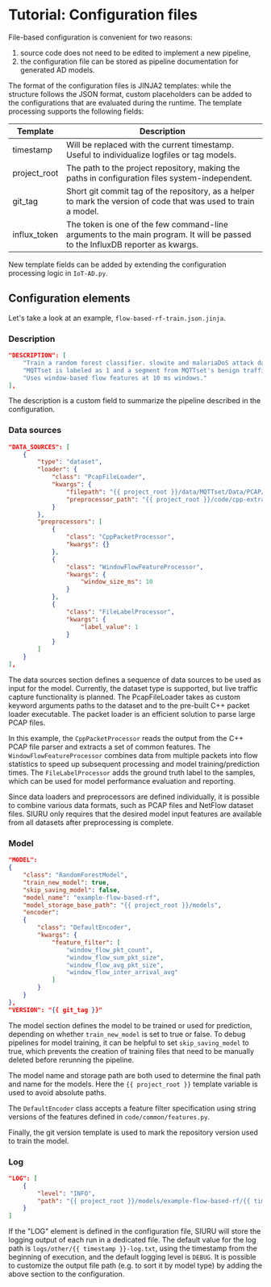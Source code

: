 # Tutorial: Configuration files

File-based configuration is convenient for two reasons:
1. source code does not need to be edited to implement a new pipeline,
2. the configuration file can be stored as pipeline documentation for generated AD models.

The format of the configuration files is JINJA2 templates: while the structure follows the JSON format, custom placeholders can be added to the configurations that are evaluated during the runtime. The template processing supports the following fields:

| Template     | Description                                                                                                                   |
|--------------|-------------------------------------------------------------------------------------------------------------------------------|
| timestamp    | Will be replaced with the current timestamp. Useful to individualize logfiles or tag models.                                  |
| project_root | The path to the project repository, making the paths in configuration files system-independent.                               |
| git_tag      | Short git commit tag of the repository, as a helper to mark the version of code that was used to train a model.               |
| influx_token | The token is one of the few command-line arguments to the main program. It will be passed to the InfluxDB reporter as kwargs. |

New template fields can be added by extending the configuration processing logic in `IoT-AD.py`.

## Configuration elements

Let's take a look at an example, `flow-based-rf-train.json.jinja`.

### Description

```json
"DESCRIPTION": [
    "Train a random forest classifier. slowite and malariaDoS attack data from ",
    "MQTTset is labeled as 1 and a segment from MQTTset's benign traffic as 0. ",
    "Uses window-based flow features at 10 ms windows."
],
```

The description is a custom field to summarize the pipeline described in the configuration.

### Data sources

```json
"DATA_SOURCES": [
    {
        "type": "dataset",
        "loader": {
            "class": "PcapFileLoader",
            "kwargs": {
                "filepath": "{{ project_root }}/data/MQTTset/Data/PCAP/slowite.pcap",
                "preprocessor_path": "{{ project_root }}/code/cpp-extract-features/cmake-build/pcap-feature-extraction"
            }
        },
        "preprocessors": [
            {
                "class": "CppPacketProcessor",
                "kwargs": {}
            },
            {
                "class": "WindowFlowFeatureProcessor",
                "kwargs": {
                    "window_size_ms": 10
                }
            },
            {
                "class": "FileLabelProcessor",
                "kwargs": {
                    "label_value": 1
                }
            }
        ]
    }
],
```

The data sources section defines a sequence of data sources to be used as input for the model. Currently, the dataset type is supported, but live traffic capture functionality is planned. The PcapFileLoader takes as custom keyword arguments paths to the dataset and to the pre-built C++ packet loader executable. The packet loader is an efficient solution to parse large PCAP files. 

In this example, the `CppPacketProcessor` reads the output from the C++ PCAP file parser and extracts a set of common features. The `WindowFlowFeatureProcessor` combines data from multiple packets into flow statistics to speed up subsequent processing and model training/prediction times. The `FileLabelProcessor` adds the ground truth label to the samples, which can be used for model performance evaluation and reporting.

Since data loaders and preprocessors are defined individually, it is possible to combine various data formats, such as PCAP files and NetFlow dataset files. SIURU only requires that the desired model input features are available from all datasets after preprocessing is complete.

### Model

```json
"MODEL":
{
    "class": "RandomForestModel",
    "train_new_model": true,
    "skip_saving_model": false,
    "model_name": "example-flow-based-rf",
    "model_storage_base_path": "{{ project_root }}/models",
    "encoder":
    {
        "class": "DefaultEncoder",
        "kwargs": {
            "feature_filter": [
                "window_flow_pkt_count",
                "window_flow_sum_pkt_size",
                "window_flow_avg_pkt_size",
                "window_flow_inter_arrival_avg"
            ]
        }
    }
},
"VERSION": "{{ git_tag }}"
```

The model section defines the model to be trained or used for prediction, depending on whether `train_new_model` is set to true or false. To debug pipelines for model training, it can be helpful to set `skip_saving_model` to true, which prevents the creation of training files that need to be manually deleted before rerunning the pipeline.

The model name and storage path are both used to determine the final path and name for the models. Here the `{{ project_root }}` template variable is used to avoid absolute paths.

The `DefaultEncoder` class accepts a feature filter specification using string versions of the features defined in `code/common/features.py`.

Finally, the git version template is used to mark the repository version used to train the model.

### Log

```json
"LOG": [
    {
        "level": "INFO",
        "path": "{{ project_root }}/models/example-flow-based-rf/{{ timestamp }}-training-log.txt"
    }
]
```

If the "LOG" element is defined in the configuration file, SIURU will store the logging output of each run in a dedicated file. The default value for the log path is `logs/other/{{ timestamp }}-log.txt`, using the timestamp from the beginning of execution, and the default logging level is `DEBUG`. It is possible to customize the output file path (e.g. to sort it by model type) by adding the above section to the configuration.